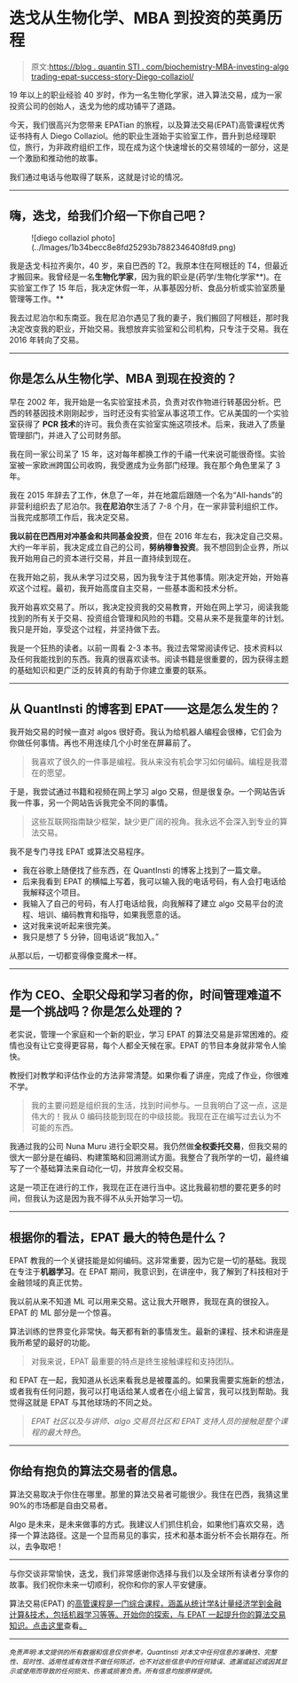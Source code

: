 # 迭戈从生物化学、MBA 到投资的英勇历程

> 原文:[https://blog . quantin STI . com/biochemistry-MBA-investing-algo trading-epat-success-story-Diego-collaziol/](https://blog.quantinsti.com/biochemistry-mba-investing-algotrading-epat-success-story-diego-collaziol/)

19 年以上的职业经验 40 岁时，作为一名生物化学家，进入算法交易，成为一家投资公司的创始人，迭戈为他的成功铺平了道路。

今天，我们很高兴为您带来 EPATian 的旅程，以及算法交易(EPAT)高管课程优秀证书持有人 Diego Collaziol。他的职业生涯始于实验室工作，晋升到总经理职位，旅行，为非政府组织工作，现在成为这个快速增长的交易领域的一部分，这是一个激励和推动他的故事。

我们通过电话与他取得了联系，这就是讨论的情况。

* * *

## 嗨，迭戈，给我们介绍一下你自己吧？

<figure class="kg-card kg-image-card kg-width-wide">![diego collaziol photo](../Images/1b34becc8e8fd25293b7882346408fd9.png)</figure>

我是迭戈·科拉齐奥尔，40 岁，来自巴西的 T2。我原本住在阿根廷的 T4，但最近才搬回来。我曾经是一名**生物化学家**，因为我的职业是(药学/生物化学家**)。在实验室工作了 15 年后，我决定休假一年，从事基因分析、食品分析或实验室质量管理等工作。**

我去过尼泊尔和东南亚。我在尼泊尔遇见了我的妻子，我们搬回了阿根廷，那时我决定改变我的职业，开始交易。我想放弃实验室和公司机构，只专注于交易。我在 2016 年转向了交易。

* * *

## 你是怎么从生物化学、MBA 到现在投资的？

早在 2002 年，我开始是一名实验室技术员，负责对农作物进行转基因分析。巴西的转基因技术刚刚起步，当时还没有实验室从事这项工作。它从美国的一个实验室获得了 **PCR 技术**的许可。我负责在实验室实施这项技术。后来，我进入了质量管理部门，并进入了公司财务部。

我在同一家公司呆了 15 年，这对每年都换工作的千禧一代来说可能很奇怪。实验室被一家欧洲跨国公司收购，我受邀成为业务部门经理。我在那个角色里呆了 3 年。

我在 2015 年辞去了工作，休息了一年，并在地震后跟随一个名为“All-hands”的非营利组织去了尼泊尔。我**在尼泊尔**生活了 7-8 个月，在一家非营利组织工作。当我完成那项工作后，我决定交易。

**我以前在巴西用对冲基金和共同基金投资**，但在 2016 年左右，我决定自己交易。大约一年半前，我决定成立自己的公司，**努纳穆鲁投资**。我不想回到企业界，所以我开始用自己的资本进行交易，并且一直持续到现在。

在我开始之前，我从未学习过交易，因为我专注于其他事情。刚决定开始，开始喜欢这个过程。最初，我开始高度自主交易，一些基本面和技术分析。

我开始喜欢交易了。所以，我决定投资我的交易教育，开始在网上学习，阅读我能找到的所有关于交易、投资组合管理和风险的书籍。交易从来不是我童年的计划。我只是开始，享受这个过程，并坚持做下去。

我是一个狂热的读者。以前一周看 2-3 本书。我过去常常阅读传记、技术资料以及任何我能找到的东西。我真的很喜欢读书。阅读书籍是很重要的，因为获得主题的基础知识和更广泛的反转真的有助于你建立重要的联系。

* * *

## 从 QuantInsti 的博客到 EPAT——这是怎么发生的？

我开始交易的时候一直对 algos 很好奇。我认为给机器人编程会很棒，它们会为你做任何事情。再也不用连续几个小时坐在屏幕前了。

> 我喜欢了很久的一件事是编程。我从来没有机会学习如何编码。编程是我潜在的愿望。

于是，我尝试通过书籍和视频在网上学习 algo 交易，但是很复杂。一个网站告诉我一件事，另一个网站告诉我完全不同的事情。

> 这些互联网指南缺少框架，缺少更广阔的视角。我永远不会深入到专业的算法交易。

我不是专门寻找 EPAT 或算法交易程序。

*   我在谷歌上随便找了些东西，在 QuantInsti 的博客上找到了一篇文章。
*   后来我看到 EPAT 的横幅上写着，我可以输入我的电话号码，有人会打电话给我解释这个项目。
*   我输入了自己的号码，有人打电话给我，向我解释了建立 algo 交易平台的流程、培训、编码教育和指导，如果我愿意的话。
*   这对我来说听起来很完美。
*   我只是想了 5 分钟，回电话说“我加入。”

从那以后，一切都变得像变魔术一样。

* * *

## 作为 CEO、全职父母和学习者的你，时间管理难道不是一个挑战吗？你是怎么处理的？

老实说，管理一个家庭和一个新的职业，学习 EPAT 的算法交易是非常困难的。疫情也没有让它变得更容易，每个人都全天候在家。EPAT 的节目本身就非常令人愉快。

教授们对教学和评估作业的方法非常清楚。如果你看了讲座，完成了作业，你很难不学。

> 我的主要问题是组织我的生活，找到时间参与。一旦我明白了这一点，这是伟大的！我从 0 编码技能到现在的中级技能。我现在正在编写过去认为不可能的东西。

我通过我的公司 Nuna Muru 进行全职交易。我仍然做**全权委托交易**，但我交易的很大一部分是在编码、构建策略和回溯测试方面。我整合了我所学的一切，最终编写了一个基础算法来自动化一切，并放弃全权交易。

这是一项正在进行的工作，我现在正在进行当中。这比我最初想的要花更多的时间，但我认为这是因为我不得不从头开始学习一切。

* * *

## 根据你的看法，EPAT 最大的特色是什么？

EPAT 教我的一个关键技能是如何编码。这非常重要，因为它是一切的基础。我现在专注于**机器学习**。在 EPAT 期间，我意识到，在讲座中，我了解到了科技相对于金融领域的真正优势。

我以前从来不知道 ML 可以用来交易。这让我大开眼界，我现在真的很投入。EPAT 的 ML 部分是一个惊喜。

算法训练的世界变化非常快。每天都有新的事情发生。最新的课程、技术和讲座是我所希望的最好的功能。

> 对我来说，EPAT 最重要的特点是终生接触课程和支持团队。

和 EPAT 在一起，我知道从长远来看我总是被覆盖的。如果我需要实施新的想法，或者我有任何问题，我可以打电话给某人或者在小组上留言，我可以找到帮助。我觉得这就是 EPAT 与其他球场的不同之处。

> *EPAT 社区以及与讲师、algo 交易员社区和 EPAT 支持人员的接触是整个课程的最大特色*。

* * *

## 你给有抱负的算法交易者的信息。

算法交易取决于你住在哪里。那里的算法交易者可能很少。我住在巴西，我猜这里 90%的市场都是自由交易者。

Algo 是未来，是未来做事的方式。我建议人们抓住机会，如果他们喜欢交易，选择一个算法路径。这是一个显而易见的事实，技术和基本面分析不会长期存在。所以，去争取吧！

* * *

与你交谈非常愉快，迭戈，我们非常感谢你选择与我们以及全球所有读者分享你的故事。我们祝你未来一切顺利，祝你和你的家人平安健康。

算法交易(EPAT) 的[高管课程是一门综合课程，涵盖从统计学&计量经济学到金融计算&技术，包括机器学习等等。开始你的探索，与 EPAT 一起提升你的算法交易知识。点击这里](https://www.quantinsti.com/)查看[。](https://www.quantinsti.com/)

* * *

*<small>免责声明:本文提供的所有数据和信息仅供参考。QuantInsti 对本文中任何信息的准确性、完整性、现时性、适用性或有效性不做任何陈述，也不对这些信息中的任何错误、遗漏或延迟或因其显示或使用而导致的任何损失、伤害或损害负责。所有信息均按原样提供。</small>*